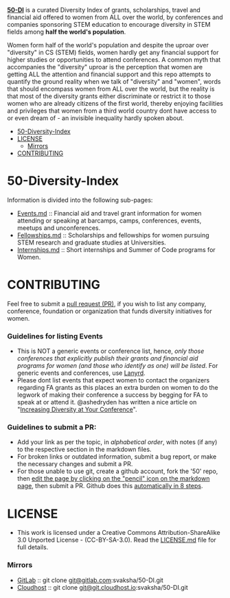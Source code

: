 **[50-DI](http://svaksha.github.io/50-DI)** is a curated Diversity Index of grants, scholarships, travel and financial aid offered to women from ALL over the world, by conferences and companies sponsoring STEM education to encourage diversity in STEM fields among __half the world's population__. 

Women form half of the world's population and despite the uproar over "diversity" in CS (STEM) fields, women hardly get any financial support for higher studies or opportunities to attend conferences. A common myth that accompanies the "diversity" uproar is the perception that women are getting ALL the attention and financial support and this repo attempts to quantify the ground reality when we talk of "diversity" and "women", words that should encompass women from ALL over the world, but the reality is that most of the diversity grants either discriminate or restrict it to those women who are already citizens of the first world, thereby enjoying facilities and privileges that women from a third world country dont have access to or even dream of - an invisible inequality hardly spoken about. 


- [50-Diversity-Index](#50-diversity-index)
- [LICENSE](#license)
   - [Mirrors](#mirrors)
- [CONTRIBUTING](#contributing)


# 50-Diversity-Index
Information is divided into the following sub-pages:

- [Events.md](https://github.com/svaksha/50/blob/master/Events.md) :: Financial aid and travel grant information for women attending or speaking at barcamps, camps, conferences, events, meetups and unconferences.
- [Fellowships.md](https://github.com/svaksha/50/blob/master/Fellowships.md) :: Scholarships and fellowships for women pursuing STEM research and graduate studies at Universities. 
- [Internships.md](https://github.com/svaksha/50/blob/master/Internships.md) :: Short internships and Summer of Code programs for Women.



# CONTRIBUTING
Feel free to submit a [pull request (PR)](https://github.com/svaksha/50-DI/pulls), if you wish to list any company, conference, foundation or organization that funds diversity initiatives for women.

### Guidelines for listing Events
- This is NOT a generic events or conference list, hence, *only those conferences that explicitly publish their grants and financial aid programs for women (and those who identify as one) will be listed*. For generic events and conferences, use [Lanyrd](http://lanyrd.com/).
- Please dont list events that expect women to contact the organizers regarding FA grants as this places an extra burden on women to do the
legwork of making their conference a success by begging for FA to speak at or attend it. @ashedryden has written a nice article on "[Increasing Diversity at Your Conference](http://www.ashedryden.com/blog/increasing-diversity-at-your-conference)". 


### Guidelines to submit a PR:
- Add your link as per the topic, in _alphabetical order_, with notes (if any) to the respective section in the markdown files.
- For broken links or outdated information, submit a bug report, or make the necessary changes and submit a PR.
- For those unable to use git, create a github account, fork the '50' repo, then [edit the page by clicking on the "pencil" icon on the markdown page](https://help.github.com/articles/editing-files-in-your-repository), then submit a PR. Github does this [automatically in 8 steps](https://help.github.com/articles/editing-files-in-another-user-s-repository).


# LICENSE 
- This work is licensed under a Creative Commons Attribution-ShareAlike 3.0 Unported License - (CC-BY-SA-3.0). Read the [LICENSE.md](https://github.com/svaksha/50/blob/master/LICENSE.md) file for full details.

### Mirrors
- [GitLab](https://gitlab.com/svaksha/50-DI) :: git clone git@gitlab.com:svaksha/50-DI.git 
- [Cloudhost](https://git.cloudhost.io/svaksha/50-DI) :: git clone git@git.cloudhost.io:svaksha/50-DI.git

